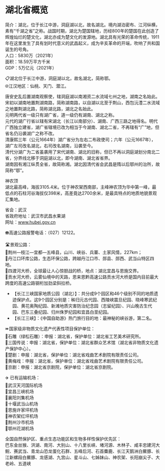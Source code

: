 # 湖北省概览  
简介：湖北，位于长江中游，洞庭湖以北，故名湖北。境内湖泊密布、江河纵横，素有“千湖之省”之称。战国时期，湖北为楚国辖地，历经800年的楚国在此创造了辉煌灿烂的楚文化，湖北亦成为楚文化的发源地。湖北具有光荣的革命传统，1911年在这里发生了具有划时代意义的武昌起义，成为辛亥革命的开端，吹响了共和国诞生的号角。  
人口：5830万（2021年）  
面积：18.59万平方千米  
GDP：5万亿元（2021年）  

📋湖北位于长江中游，洞庭湖以北，故名湖北，简称鄂。  
🌐江汉地区：仙桃、天门、潜江。  

唐安史乱后置湖南观察使，辖洞庭湖以南湘资二水流域七州之地，湖南之名始此。宋初以湖南地置荆湖南路，简称湖南路，以自湖以北至于荆山，西包沅澧二水流域之地置荆湖北路，简称湖北路，湖北之名始此。  
元明两代省一级只有湖广省，道一级仍有湖南、湖北之称。  
元代的湖广行省以辖有宋湖北（长江以南部分）、湖南、广西三路之地得名。明代广西独立建省，湖广省辖境已改为相当于今湖南、湖北二省，不再辖有“广”地，但省名仍沿袭湖广之称不改。  
清康熙三年（公元1664年）湖广省分为左右二布政使司；六年（公元1667年），湖广左司改名湖北，右司改名湖南，沿袭至今。  
清代分湖广为二省虽袭用了宋代湖南、湖北的旧称，但已不再以洞庭湖划分南北二省，分界线北移于洞庭湖以北，即今湖南、湖北省省界。  
湖南因有湘江纵贯全省，故简称湘。湖北因清代省会武昌是隋以后鄂州的治所，故简称“鄂”。  

神农顶  
湖北最高峰，海拔3105.4米。位于神农架西南部，主峰神农顶为华中第一峰，最低点的石柱河谷海拔仅398米，高差竟达2700余米，是最具特点的地质地貌景观汇集地。  

省会：武汉  
省政府地址：武汉市武昌水果湖  
网址：<a href="http://www.hubei.gov.cn" target="_blank">www.hubei.gov.cn</a>  

☎️高速公路报警电话：（027）12122。  

🛣️景观公路：  
🔸荆州—枝江—宜都—五峰县，山川、峡谷、兵寨、土家风情，227km；  
🔸丹江口环库公路，生态环保公路，跨越丹江口市、郧县、郧西、武当山特区四地。  
🔸四渡河大桥，全球最让人心惊胆战的桥，地点：湖北宜昌与恩施交界。  
🔸贡水河大桥，云雾仙境中的天路，恩来恩黔高速公路贡水河大桥是国内目前最大跨度的高速公路钢桁加劲梁斜拉桥。  

* 【长江三峡国家地质公园（湖北）】：共分成9个园区和46个级别不同的地质遗迹保护点。这9个园区分别是：秭归元古代园、西陵峡震旦纪园、晓峰寒武纪园、黄花奥陶纪园、新滩地质灾害防治纪念园（志留纪园）、兴山晚古生代园、巴东三叠纪园、归州侏罗纪园和宜昌白垩纪园。  
* 【长江三峡】：《中国自助游》热门旅行目的地：最神秘的峡谷游，第二名。  

⏩国家级非物质文化遗产代表性项目保护单位：  
🔸石雕（绿松石雕）：申报：湖北省，保护单位：湖北省工艺美术研究所。  
🔸三国传说：申报：湖北省，保护单位：湖北省群众艺术馆（湖北省非物质文化遗产保护中心）。  
🔸楚剧：申报：湖北省，保护单位：湖北省戏曲艺术剧院有限责任公司。  
🔸黄梅戏：申报：湖北省，保护单位：湖北省戏曲艺术剧院有限责任公司。  
🔸京剧：申报：湖北省京剧院，保护单位：湖北省京剧院。  

✈️ 已有运输机场：  
🔸武汉天河国际机场  
🔸宜昌三峡机场  
🔸襄阳刘集机场  
🔸十堰武当山机场  
🔸恩施许家坪机场  
🔸神农架红坪机场  
🔸荆州沙市机场  
🔸鄂州花湖机场  

全国自然保护区、重点生态功能区和生物多样性保护优先区：  
巴东金丝猴、洪湖、南河、大别山、十八里长峡、堵河源、木林子、咸丰忠建河大鲵、赛武当、青龙山恐龙蛋化石群、五峰后河、石首麋鹿、长江天鹅洲白鱀豚、长江新螺段白鱀豚、龙感湖、九宫山、星斗山、七姊妹山、神农架、长阳崩尖子、大老岭、五道峡  
